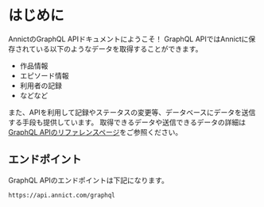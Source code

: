 # はじめに

AnnictのGraphQL APIドキュメントにようこそ！
GraphQL APIではAnnictに保存されている以下のようなデータを取得することができます。

- 作品情報
- エピソード情報
- 利用者の記録
- などなど

また、APIを利用して記録やステータスの変更等、データベースにデータを送信する手段も提供しています。
取得できるデータや送信できるデータの詳細は[GraphQL APIのリファレンスページ](/graphql-api/reference/)をご参照ください。


## エンドポイント

GraphQL APIのエンドポイントは下記になります。

```
https://api.annict.com/graphql
```
